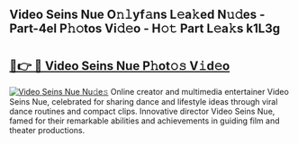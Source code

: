 ## Video Seins Nue O𝚗𝚕yf𝚊ns L𝚎a𝚔ed N𝚞𝚍es - Part-4el P𝚑𝚘tos Vi𝚍𝚎o - H𝚘𝚝 Part L𝚎a𝚔s k1L3g

# <h2><a href="http://kf53kr1.oniu.top/?m=Video+Seins+Nue">🔗👉 🔴 Video Seins Nue P𝚑ot𝚘𝚜 V𝚒d𝚎o</a></h2>

[![Video Seins Nue Nu𝚍e𝚜](https://i.imgur.com/0qMVB7G.gif)](http://kf53kr1.oniu.top/?m=Video+Seins+Nue)
Online creator and multimedia entertainer Video Seins Nue, celebrated for sharing dance and lifestyle ideas through viral dance routines and compact clips. Innovative director Video Seins Nue, famed for their remarkable abilities and achievements in guiding film and theater productions.  
